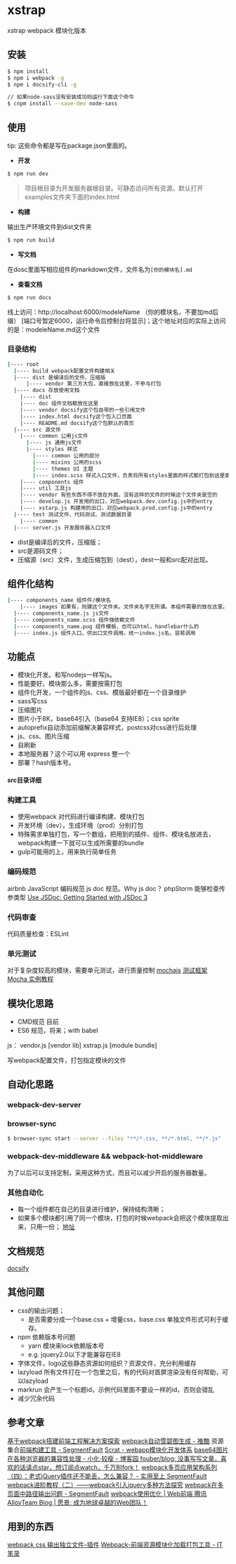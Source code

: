 # xstrap
xstrap webpack 模块化版本

## 安装
```bash
$ npm install 
$ npm i webpack -g
$ npm i docsify-cli -g

// 如果node-sass没有安装成功则运行下面这个命令
$ cnpm install --save-dev node-sass
```

## 使用
tip: 这些命令都是写在package.json里面的。

- **开发**
```bash
$ npm run dev
```
> 项目根目录为开发服务器根目录。可静态访问所有资源。默认打开examples文件夹下面的index.html

- **构建**

输出生产环境文件到dist文件夹
```bash
$ npm run build
```

- **写文档**

在dosc里面写相应组件的markdown文件，文件名为<code>[你的模块名].md</code>

- **查看文档**
```bash
$ npm run docs
```
线上访问：http://localhost:6000/modeleName （你的模块名，不要加md后缀） [端口号暂定6000，运行命令后控制台将显示]；这个地址对应的实际上访问的是：modeleName.md这个文件

### 目录结构 
```bash
|---- root
  |---- build webpack配置文件构建相关
  |---- dist 是编译后的文件，压缩版
      |---- vendor 第三方大包，直接放在这里，不参与打包
  |---- docs 存放使用文档
    |---- dist
    |---- doc 组件文档都放在这里
    |---- vendor docsify这个包自带的一些引用文件
    |---- index.html docsify这个包入口页面
    |---- README.md docsify这个包默认的首页
  |---- src 源文件
    |---- common 公用js文件
      |---- js 通用js文件
      |---- styles 样式
        |---- common 公用的部分
        |---- mixins 公用的scss
        |---- themes UI 主题
        |---- index.scss 样式入口文件，负责将所有styles里面的样式都打包到这里面
    |---- components 组件
    |---- util 工具js
    |---- vendor 有些东西不得不放在外面，没有这样的文件的时候这个文件夹是空的
    |---- develop.js 开发用的出口，对应webpack.dev.config.js中的entry
    |---- xstarp.js 构建用的出口，对应webpack.prod.config.js中的entry
  |---- test 测试文件、代码测试、测试数据目录
    |---- common 
  |---- server.js 开发服务器入口文件
```
- dist是编译后的文件，压缩版； 
- src是源码文件；
- 压缩源（src）文件，生成压缩包到（dest），dest一般和src配对出现。


## 组件化结构
```bash
|---- components_name 组件件/模块名
	|---- images 如果有，则建这个文件夹。文件夹名字无所谓。本组件需要的放在这里。
  |---- components_name.js js文件
  |---- components_name.scss 组件强依赖文件 
  |---- components_name.pug 组件模板，也可以html，handlebar什么的
  |---- index.js 组件入口，供出口文件调用。统一index.js名，容易调用
```

## 功能点
- 模块化开发。和写nodejs一样写js。
- 性能要好。模块那么多，需要按需打包
- 组件化开发，一个组件的js、css、模版最好都在一个目录维护
- sass写css
- 压缩图片
- 图片小于8K，base64引入（base64 支持IE8）；css sprite
- autoprefix自动添加前缀解决兼容样式，postcss对css进行后处理
- js、css、图片压缩
- 自刷新 
- 本地服务器？这个可以用 express 整一个
- 部署？hash版本号。

#### src目录详细

### 构建工具
- 使用webpack 对代码进行编译构建、模块打包
- 开发环境（dev），生成环境（prod）分别打包
- 特殊需求单独打包，写一个数组，把用到的插件、组件、模块名放进去，webpack构建一下就可以生成所需要的bundle
- gulp可能用的上，用来执行简单任务

### 编码规范
airbnb JavaScript 编码规范
js doc 规范。Why js doc？ phpStorm 能够检查传参类型
[Use JSDoc: Getting Started with JSDoc 3](http://usejsdoc.org/about-getting-started.html#getting-started)

### 代码审查
代码质量检查：ESLint

### 单元测试
对于复杂度较高的模块，需要单元测试，进行质量控制
[mochajs](https://mochajs.org/)
[测试框架 Mocha 实例教程](http://www.ruanyifeng.com/blog/2015/12/a-mocha-tutorial-of-examples.html)

## 模块化思路
- CMD规范 目前
- ES6 规范，将来；with babel

js：
vendor.js [vendor lib]
xstrap.js [module bundle]

写webpack配置文件，打包指定模块的文件

## 自动化思路
### webpack-dev-server
### browser-sync
```bash
$ browser-sync start --server --files "**/*.css, **/*.html, **/*.js"
```
### webpack-dev-middleware && webpack-hot-middleware
为了以后可以支持定制，采用这种方式，而且可以减少开启的服务器数量。

### 其他自动化


- 每一个组件都在自己的目录进行维护，保持结构清晰；
- 如果多个模块都引用了同一个模块，打包的时候webpack会把这个模块提取出来，只用一份；
[地址](http://www.zcfy.cc/article/getting-started-with-webpack-2-thinking-in-code-2110.html)

## 文档规范
[docsify](https://docsify.js.org/)


## 其他问题
- css的输出问题；
    - 是否需要分成一个base.css + 增量css，base.css 单独文件形式可利于缓存。
- npm 依赖版本号问题
    - yarn 模块来lock依赖版本号
    - e.g. jquery2.0以下才能兼容在IE8
- 字体文件，logo这些静态资源如何组织？资源文件，充分利用缓存
- lazyload 所有文件打在一个包里之后，有的代码对首屏渲染没有任何帮助，可以lazyload
- markrun 会产生一个标题id，示例代码里面不要设一样的id，否则会错乱
- 减少冗余代码

## 参考文章
[基于webpack搭建前端工程解决方案探索](https://github.com/chemdemo/chemdemo.github.io/issues/10)
[webpack自动雪碧图生成 - 推酷](http://www.tuicool.com/articles/YZfeeu7)
资源集合[前端构建工具 - SegmentFault](https://segmentfault.com/bookmark/1230000007618309)
[Scrat - webapp模块化开发体系](http://scrat.io/#!/index)
[base64图片在各种浏览器的兼容性处理 - 小化·较瘦 - 博客园  ](http://www.cnblogs.com/murphyzhou/p/base64-image-compatible.html)
[fouber/blog: 没事写写文章，喜欢的话请点star，想订阅点watch，千万别fork！](https://github.com/fouber/blog)
[webpack多页应用架构系列（四）：老式jQuery插件还不能丢，怎么兼容？ - 实用至上 SegmentFault  ](https://segmentfault.com/a/1190000006887523#articleHeader8)
[webpack进阶教程（二）——webpack引入jquery多种方法探究](https://segmentfault.com/a/1190000007249293)
[webpack在多页面中路径输出问题 - SegmentFault](https://segmentfault.com/q/1010000002607794)
[webpack使用优化 | Web前端 腾讯AlloyTeam Blog | 愿景: 成为地球卓越的Web团队！](http://www.alloyteam.com/2016/01/webpack-use-optimization/)

## 用到的东西
[webpack css 输出独立文件-插件](https://github.com/webpack/extract-text-webpack-plugin)
[Webpack-前端资源模块化加载打包工具 - IT笔录](https://itbilu.com/nodejs/npm/Vy6BnJkY-.html)


